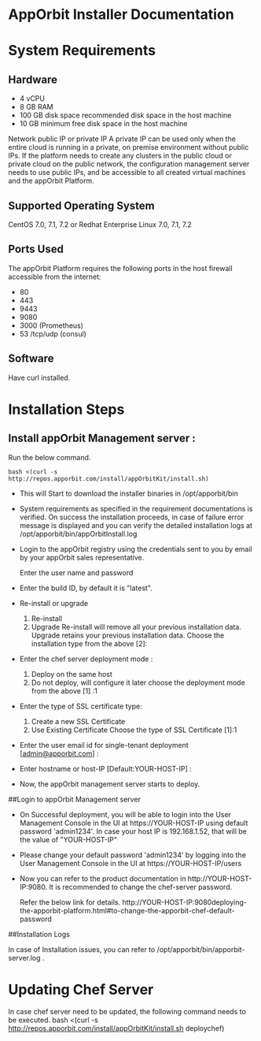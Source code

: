 AppOrbit Installer Documentation
=================================

# System Requirements

## Hardware

- 4 vCPU
- 8 GB RAM
- 100 GB disk space recommended disk space in the host machine
- 10 GB minimum free disk space in the host machine

Network public IP or private IP
A private IP can be used only when the entire cloud is running in a private, on premise environment without public IPs. If the platform needs to create any clusters in the public cloud or private cloud on the public network, the configuration management server needs to use public IPs, and be accessible to all created virtual machines and the appOrbit Platform.

## Supported Operating System

CentOS 7.0, 7.1, 7.2  or Redhat Enterprise Linux 7.0, 7.1, 7.2

## Ports Used
The appOrbit Platform requires the following ports in the host firewall accessible from the internet:
- 80
- 443
- 9443
- 9080 
- 3000 (Prometheus)
- 53 /tcp/udp (consul)

## Software

Have curl  installed.

# Installation Steps

## Install appOrbit Management server :

Run the below command.

```
bash <(curl -s http://repos.apporbit.com/install/appOrbitKit/install.sh)
```

* This will Start to download the installer binaries in /opt/apporbit/bin

* System requirements as specified in the requirement documentations is verified. On success the installation proceeds, in case of failure error message is displayed and you can verify the detailed installation logs at /opt/apporbit/bin/appOrbitInstall.log

* Login to the appOrbit registry using the credentials sent to you by email by your appOrbit sales representative.
	
     Enter the user name and password
		
* Enter the build ID, by default it is "latest".
	
* Re-install or upgrade
   1. Re-install
   2. Upgrade
   Re-install will remove all your previous installation data.
   Upgrade retains your previous installation data.
   Choose the installation type from the above [2]:

* Enter the chef server deployment mode :
   1. Deploy on the same host
   2. Do not deploy, will configure it later
   choose the deployment mode from the above [1] :1

* Enter the type of SSL certificate type:
   1. Create a new SSL Certificate
   2. Use Existing Certificate
   Choose the type of SSL Certificate [1]:1

* Enter the user email id for single-tenant deployment [admin@apporbit.com] :
	
* Enter hostname or host-IP [Default:YOUR-HOST-IP] :
	
* Now, the appOrbit management server starts to deploy.

##Login to appOrbit Management server

* On Successful deployment, you will be able to login into the User Management Console in the UI at https://YOUR-HOST-IP using default password 'admin1234'. 
   In case your host IP is 192.168.1.52, that will be the value of "YOUR-HOST-IP" 
 
* Please change your default password 'admin1234' by logging into the User Management Console in the UI at https://YOUR-HOST-IP/users

* Now you can refer to the product documentation in  http://YOUR-HOST-IP:9080. It is recommended to change the chef-server password. 

   Refer the below link for details.
   http://YOUR-HOST-IP:9080deploying-the-apporbit-platform.html#to-change-the-apporbit-chef-default-password 

##Installation Logs

In case of Installation issues, you can refer to /opt/apporbit/bin/apporbit-server.log .


# Updating Chef Server

 In case chef server need to be updated, the following command needs to be executed.
 bash <(curl -s http://repos.apporbit.com/install/appOrbitKit/install.sh deploychef)
 
